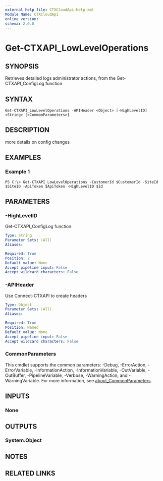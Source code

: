 ```yaml
---
external help file: CTXCloudApi-help.xml
Module Name: CTXCloudApi
online version:
schema: 2.0.0
---
```


# Get-CTXAPI_LowLevelOperations

## SYNOPSIS
Retrieves detailed logs  administrator actions, from the Get-CTXAPI_ConfigLog function

## SYNTAX

```
Get-CTXAPI_LowLevelOperations -APIHeader <Object> [-HighLevelID] <String> [<CommonParameters>]
```

## DESCRIPTION
more details on config changes

## EXAMPLES

### Example 1
```
PS C:\> Get-CTXAPI_LowLevelOperations -CustomerId $CustomerId -SiteId $SiteID -ApiToken $ApiToken -HighLevelID $id
```

## PARAMETERS

### -HighLevelID
Get-CTXAPI_ConfigLog function

```yaml
Type: String
Parameter Sets: (All)
Aliases:

Required: True
Position: 2
Default value: None
Accept pipeline input: False
Accept wildcard characters: False
```

### -APIHeader
Use Connect-CTXAPI to create headers

```yaml
Type: Object
Parameter Sets: (All)
Aliases:

Required: True
Position: Named
Default value: None
Accept pipeline input: False
Accept wildcard characters: False
```

### CommonParameters
This cmdlet supports the common parameters: -Debug, -ErrorAction, -ErrorVariable, -InformationAction, -InformationVariable, -OutVariable, -OutBuffer, -PipelineVariable, -Verbose, -WarningAction, and -WarningVariable. For more information, see [about_CommonParameters](http://go.microsoft.com/fwlink/?LinkID=113216).

## INPUTS

### None
## OUTPUTS

### System.Object
## NOTES

## RELATED LINKS
